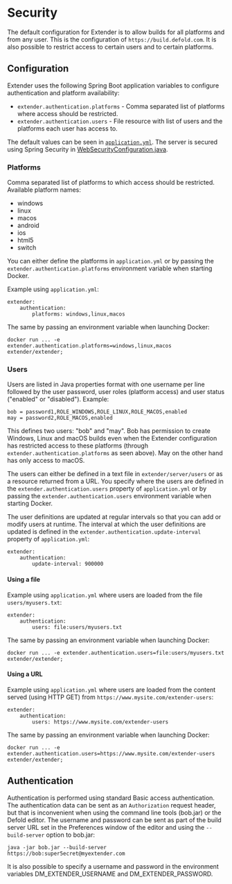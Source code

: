 # Security

The default configuration for Extender is to allow builds for all platforms and from any user. This is the configuration of `https://build.defold.com`. It is also possible to restrict access to certain users and to certain platforms.

## Configuration
Extender uses the following Spring Boot application variables to configure authentication and platform availability:

* `extender.authentication.platforms` - Comma separated list of platforms where access should be restricted.
* `extender.authentication.users` - File resource with list of users and the platforms each user has access to.

The default values can be seen in [`application.yml`](/server/src/main/resources/application.yml). The server is secured using Spring Security in [WebSecurityConfiguration.java](/server/src/main/java/com/defold/extender/WebSecurityConfig.java).

### Platforms
Comma separated list of platforms to which access should be restricted. Available platform names:

* windows
* linux
* macos
* android
* ios
* html5
* switch

You can either define the platforms in `application.yml` or by passing the `extender.authentication.platforms` environment variable when starting Docker.

Example using `application.yml`:

```
extender:
    authentication:
        platforms: windows,linux,macos
```

The same by passing an environment variable when launching Docker:

```
docker run ... -e extender.authentication.platforms=windows,linux,macos extender/extender;
```

### Users
Users are listed in Java properties format with one username per line followed by the user password, user roles (platform access) and user status ("enabled" or "disabled"). Example:

```
bob = password1,ROLE_WINDOWS,ROLE_LINUX,ROLE_MACOS,enabled
may = password2,ROLE_MACOS,enabled
```

This defines two users: "bob" and "may". Bob has permission to create Windows, Linux and macOS builds even when the Extender configuration has restricted access to these platforms (through `extender.authentication.platforms` as seen above). May on the other hand has only access to macOS.

The users can either be defined in a text file in `extender/server/users` or as a resource returned from a URL. You specify where the users are defined in the `extender.authentication.users` property of `application.yml` or by passing the `extender.authentication.users` environment variable when starting Docker.

The user definitions are updated at regular intervals so that you can add or modify users at runtime. The interval at which the user definitions are updated is defined in the `extender.authentication.update-interval` property of `application.yml`:

```
extender:
    authentication:
        update-interval: 900000
```


#### Using a file
Example using `application.yml` where users are loaded from the file `users/myusers.txt`:

```
extender:
    authentication:
        users: file:users/myusers.txt
```

The same by passing an environment variable when launching Docker:

```
docker run ... -e extender.authentication.users=file:users/myusers.txt extender/extender;
```

#### Using a URL
Example using `application.yml` where users are loaded from the content served (using HTTP GET) from `https://www.mysite.com/extender-users`:

```
extender:
    authentication:
        users: https://www.mysite.com/extender-users
```

The same by passing an environment variable when launching Docker:

```
docker run ... -e extender.authentication.users=https://www.mysite.com/extender-users extender/extender;
```



## Authentication
Authentication is performed using standard Basic access authentication. The authentication data can be sent as an `Authorization` request header, but that is inconvenient when using the command line tools (bob.jar) or the Defold editor. The username and password can be sent as part of the build server URL set in the Preferences window of the editor and using the `--build-server` option to bob.jar:

    java -jar bob.jar --build-server https://bob:super5ecret@myextender.com

It is also possible to specify a username and password in the environment variables DM_EXTENDER_USERNAME and DM_EXTENDER_PASSWORD.
